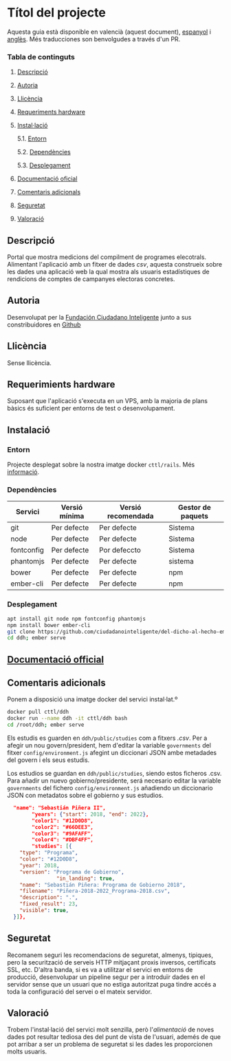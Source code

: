 # Títol del projecte

Aquesta guia està disponible en valencià (aquest document), [espanyol](README.md) i [anglès](README_en.md). Més traducciones son benvolgudes a través d'un PR.


### Tabla de continguts
1. [ Descripció ](#desc)
2. [ Autoria ](#authorship)
3. [ Llicència ](#license)
4. [ Requeriments hardware ](#reqs)
5. [ Instal·lació ](#install)

	5.1. [ Entorn ](#env) 
	
	5.2. [ Dependències ](#deps)
	
	5.3. [ Desplegament ](#deploy)

	
6. [ Documentació oficial ](#docs)
7. [ Comentaris adicionals ](#comms)
8. [ Seguretat ](#sec)
9. [ Valoració ](#val)

<a name="desc"></a>
## Descripció


Portal que mostra medicions del compilment de programes elecotrals. Alimentant l'aplicació amb un fitxer
de dades _csv_, aquesta construeix sobre les dades una aplicació web la qual mostra
als usuaris estadístiques de rendicions de comptes de campanyes electoras concretes.

<a name="authorship"></a>
## Autoria

Desenvolupat per la [Fundación Ciudadano Inteligente](https://ciudadaniai.org/) junto a sus constribuidores en [Github](https://github.com/ciudadanointeligente/del-dicho-al-hecho-ember)

<a name="license"></a>
## Llicència

Sense llicència.

<a name="reqs"></a>
## Requerimients hardware

Suposant que l'aplicació s'executa en un VPS, amb la majoria de plans bàsics és suficient per entorns de test o desenvolupament.

<a name="install"></a>
## Instalació


<a name="env"></a>
### Entorn

Projecte desplegat sobre la nostra imatge docker `cttl/rails`. Més [informació](https://github.com/cttlrepository/cttl/meta).

<a name="deps"></a>
### Dependències
|Servici|Versió mínima|Versió recomendada|Gestor de paquets|
|--------|--------------|-------------------|------------------|
|git|Per defecte|Per defecte|Sistema|
|node|Per defecte|Per defecte|Sistema|
|fontconfig|Per defecte|Por defeccto|Sistema|
|phantomjs|Per defecte|Per defecte|sistema
|bower|Per defecte|Per defecte|npm|
|ember-cli|Per defecte|Per defecte|npm


<a name="deploy"></a>
### Desplegament

```bash
apt install git node npm fontconfig phantomjs
npm install bower ember-cli
git clone https://github.com/ciudadanointeligente/del-dicho-al-hecho-ember ddh
cd ddh; ember serve
```
<a name="docs"></a>
## [Documentació official](https://github.com/ciudadanointeligente/del-dicho-al-hecho-ember)

<a name="comms"></a>
## Comentaris adicionals



Ponem a disposició una imatge docker del servici instal·lat.º
```bash
docker pull cttl/ddh
docker run --name ddh -it cttl/ddh bash
cd /root/ddh; ember serve
```
Els estudis es guarden en `ddh/public/studies` com a fitxers _.csv_. Per a afegir
un nou govern/president, hem d'editar la variable `governments` del fitxer
`config/environment.js` afegint un diccionari JSON ambe metadades del govern i els
seus estudis.

Los estudios se guardan en `ddh/public/studies`, siendo estos ficheros .csv.
Para añadir un nuevo gobierno/presidente, será necesario editar la variable `governments` del fichero `config/environment.js` añadiendo un diccionario JSON con metadatos sobre el gobierno y sus estudios.

```json
  "name": "Sebastián Piñera II",
        "years": {"start": 2018, "end": 2022},
        "color1": "#12D0D8",
        "color2": "#66DEE3",
        "color3": "#9AFAFF",
        "color4": "#DBF4FF",
        "studies": [{
    "type": "Programa",
    "color": "#12D0D8",
    "year": 2018,
    "version": "Programa de Gobierno",
                "in_landing": true,
    "name": "Sebastián Piñera: Programa de Gobierno 2018",
    "filename": "Piñera-2018-2022_Programa-2018.csv",
    "description": ".",
    "fixed_result": 23,
    "visible": true,
  }]},

```

<a name="sec"></a>
## Seguretat

Recomanem seguri les recomendacions de seguretat, almenys, tipiques, pero la 
securització de serveis HTTP mitjaçant proxis inversos, certificats SSL, etc.
D'altra banda, si es va a utilitzar el servici en entorns de producció, desenvolupar
un pipeline segur per a introduïr dades en el servidor sense que un usuari que
no estiga autoritzat puga tindre accés a toda la configuració del servei o el mateix servidor.

<a name="val"></a>
## Valoració

Trobem l'instal·lació del servici molt senzilla, però l'_alimentació_ de noves dades
pot resultar tediosa des del punt de vista de l'usuari, ademés de que pot arribar a ser
un problema de seguretat si les dades les proporcionen molts usuaris.
